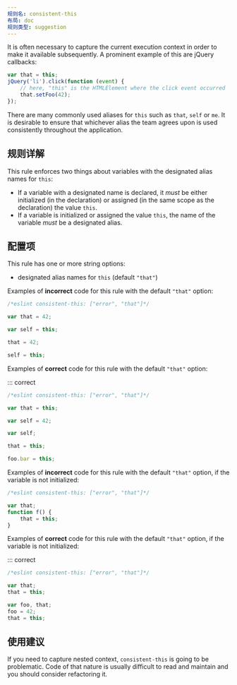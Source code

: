 ```yaml
---
规则名: consistent-this
布局: doc
规则类型: suggestion
---
```



It is often necessary to capture the current execution context in order to make it available subsequently. A prominent example of this are jQuery callbacks:

```js
var that = this;
jQuery('li').click(function (event) {
    // here, "this" is the HTMLElement where the click event occurred
    that.setFoo(42);
});
```

There are many commonly used aliases for `this` such as `that`, `self` or `me`. It is desirable to ensure that whichever alias the team agrees upon is used consistently throughout the application.

## 规则详解

This rule enforces two things about variables with the designated alias names for `this`:

* If a variable with a designated name is declared, it *must* be either initialized (in the declaration) or assigned (in the same scope as the declaration) the value `this`.
* If a variable is initialized or assigned the value `this`, the name of the variable *must* be a designated alias.

## 配置项

This rule has one or more string options:

* designated alias names for `this` (default `"that"`)

Examples of **incorrect** code for this rule with the default `"that"` option:



```js
/*eslint consistent-this: ["error", "that"]*/

var that = 42;

var self = this;

that = 42;

self = this;
```

Examples of **correct** code for this rule with the default `"that"` option:

::: correct

```js
/*eslint consistent-this: ["error", "that"]*/

var that = this;

var self = 42;

var self;

that = this;

foo.bar = this;
```

Examples of **incorrect** code for this rule with the default `"that"` option, if the variable is not initialized:



```js
/*eslint consistent-this: ["error", "that"]*/

var that;
function f() {
    that = this;
}
```

Examples of **correct** code for this rule with the default `"that"` option, if the variable is not initialized:

::: correct

```js
/*eslint consistent-this: ["error", "that"]*/

var that;
that = this;

var foo, that;
foo = 42;
that = this;
```

## 使用建议

If you need to capture nested context, `consistent-this` is going to be problematic. Code of that nature is usually difficult to read and maintain and you should consider refactoring it.
